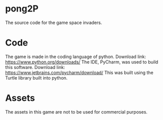 # pong2P
The source code for the game space invaders.
# Code
The game is made in the coding language of python.
Download link: https://www.python.org/downloads/
The IDE, PyCharm, was used to build this software.
Download link: https://www.jetbrains.com/pycharm/download/
This was built using the Turtle library built into python.
# Assets
The assets in this game are not to be used for commercial purposes.

